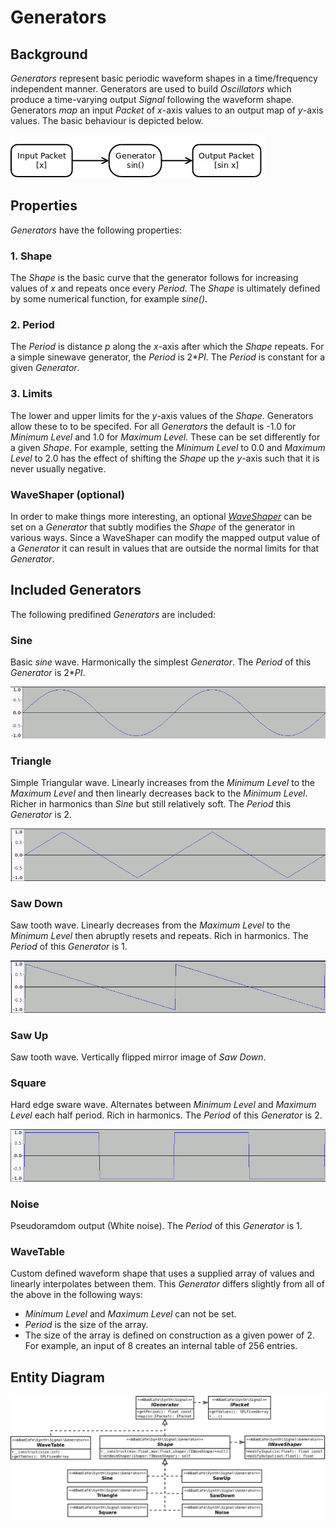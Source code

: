 # Generators

## Background

_Generators_ represent basic periodic waveform shapes in a time/frequency independent manner. Generators are used to build _Oscillators_ which produce a time-varying output _Signal_ following the waveform shape. Generators _map_ an input _Packet_ of _x_-axis values to an output map of _y_-axis values. The basic behaviour is depicted below.

![behaviour](./images/generator/behaviour.png)

## Properties

_Generators_ have the following properties:

### 1. Shape

The _Shape_ is the basic curve that the generator follows for increasing values of _x_ and repeats once every _Period_. The _Shape_ is ultimately defined by some numerical function, for example _sine()_.

### 2. Period

The _Period_ is distance _p_ along the _x_-axis after which the _Shape_ repeats. For a simple sinewave generator, the _Period_ is 2*_PI_. The _Period_ is constant for a given _Generator_.

### 3. Limits

The lower and upper limits for the _y_-axis values of the _Shape_. Generators allow these to to be specifed. For all _Generators_ the default is -1.0 for _Minimum Level_ and 1.0 for _Maximum Level_. These can be set differently for a given _Shape_. For example, setting the _Minimum Level_ to 0.0 and _Maximum Level_ to 2.0 has the effect of shifting the _Shape_ up the _y_-axis such that it is never usually negative.

### WaveShaper (optional)

In order to make things more interesting, an optional [_WaveShaper_](./WaveShapers.md) can be set on a _Generator_ that subtly modifies the _Shape_ of the generator in various ways. Since a WaveShaper can modify the mapped output value of a _Generator_ it can result in values that are outside the normal limits for that _Generator_.

## Included Generators

The following predifined _Generators_ are included:

### Sine

Basic _sine_ wave. Harmonically the simplest _Generator_. The _Period_ of this _Generator_ is 2*_PI_.

![sine](./images/generator/sine.png)

### Triangle

Simple Triangular wave. Linearly increases from the _Minimum Level_ to the _Maximum Level_ and then linearly decreases back to the _Minimum Level_. Richer in harmonics than _Sine_ but still relatively soft. The _Period_ this _Generator_ is 2.

![triangle](./images/generator/triangle.png)

### Saw Down

Saw tooth wave. Linearly decreases from the _Maximum Level_ to the _Minimum Level_ then abruptly resets and repeats. Rich in harmonics. The _Period_ of this _Generator_ is 1.

![saw](./images/generator/sawdown.png)

### Saw Up

Saw tooth wave. Vertically flipped mirror image of _Saw Down_.

### Square

Hard edge sware wave. Alternates between _Minimum Level_ and _Maximum Level_ each half period. Rich in harmonics. The _Period_ of this _Generator_ is 2.

![saw](./images/generator/square.png)


### Noise

Pseudoramdom output (White noise). The _Period_ of this _Generator_ is 1.

### WaveTable

Custom defined waveform shape that uses a supplied array of values and linearly interpolates between them. This _Generator_ differs slightly from all of the above in the following ways:
- _Minimum Level_ and _Maximum Level_ can not be set.
- _Period_ is the size of the array.
- The size of the array is defined on construction as a given power of 2. For example, an input of 8 creates an internal table of 256 entries.

## Entity Diagram

![class layout](./images/generator/classes.png)
